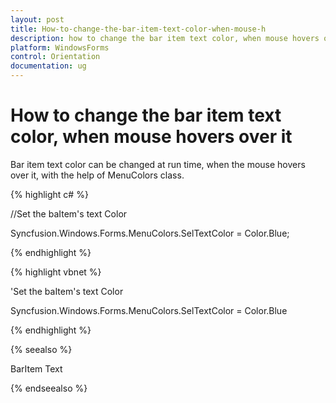 ```yaml
---
layout: post
title: How-to-change-the-bar-item-text-color-when-mouse-h
description: how to change the bar item text color, when mouse hovers over it
platform: WindowsForms
control: Orientation
documentation: ug
---
```


# How to change the bar item text color, when mouse hovers over it

Bar item text color can be changed at run time, when the mouse hovers over it, with the help of MenuColors class.

{% highlight c# %}

//Set the baItem's text Color

Syncfusion.Windows.Forms.MenuColors.SelTextColor = Color.Blue;

{% endhighlight %}

{% highlight vbnet %}


'Set the baItem's text Color

Syncfusion.Windows.Forms.MenuColors.SelTextColor = Color.Blue

{% endhighlight %}

{% seealso %}

BarItem Text

{% endseealso %}